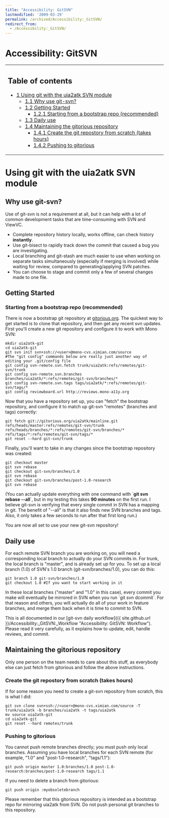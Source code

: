 ```yaml
---
title: "Accessibility: GitSVN"
lastmodified: '2009-03-29'
permalink: /archived/Accessibility:_GitSVN/
redirect_from:
  - /Accessibility:_GitSVN/
---
```


Accessibility: GitSVN
=====================

<table>
<col width="100%" />
<tbody>
<tr class="odd">
<td align="left"><h2>Table of contents</h2>
<ul>
<li><a href="#using-git-with-the-uia2atk-svn-module">1 Using git with the uia2atk SVN module</a>
<ul>
<li><a href="#why-use-git-svn">1.1 Why use git-svn?</a></li>
<li><a href="#getting-started">1.2 Getting Started</a>
<ul>
<li><a href="#starting-from-a-bootstrap-repo-recommended">1.2.1 Starting from a bootstrap repo (recommended)</a></li>
</ul></li>
<li><a href="#daily-use">1.3 Daily use</a></li>
<li><a href="#maintaining-the-gitorious-repository">1.4 Maintaining the gitorious repository</a>
<ul>
<li><a href="#create-the-git-repostory-from-scratch-takes-hours">1.4.1 Create the git repostory from scratch (takes hours)</a></li>
<li><a href="#pushing-to-gitorious">1.4.2 Pushing to gitorious</a></li>
</ul></li>
</ul></li>
</ul></td>
</tr>
</tbody>
</table>

Using git with the uia2atk SVN module
=====================================

Why use git-svn?
----------------

Use of git-svn is not a requirement at all, but it can help with a lot of common development tasks that are time-consuming with SVN and ViewVC.

-   Complete repository history locally, works offline, can check history **instantly**.
-   Use git-bisect to rapidly track down the commit that caused a bug you are investigating.
-   Local branching and git-stash are much easier to use when working on separate tasks simultaneously (especially if merging is involved) while waiting for review, compared to generating/applying SVN patches.
-   You can choose to stage and commit only a few of several changes made to one file.

Getting Started
---------------

### Starting from a bootstrap repo (recommended)

There is now a bootstrap git repository at [gitorious.org](http://gitorious.org/projects/uia2atk). The quickest way to get started is to clone that repository, and then get any recent svn updates. First you'll create a new git repository and configure it to work with Mono SVN:

    mkdir uia2atk-git
    cd uia2atk-git
    git svn init svn+ssh://<user>@mono-cvs.ximian.com/source
    #The "git config" commands below are really just another way of editing your .git/config file
    git config svn-remote.svn.fetch trunk/uia2atk:refs/remotes/git-svn/trunk
    git config svn-remote.svn.branches branches/uia2atk/*:refs/remotes/git-svn/branches/*
    git config svn-remote.svn.tags tags/uia2atk/*:refs/remotes/git-svn/tags/*
    git config reviewboard.url http://reviews.mono-a11y.org

Now that you have a repository set up, you can "fetch" the bootstrap repository, and configure it to match up git-svn "remotes" (branches and tags) correctly:

    git fetch git://gitorious.org/uia2atk/mainline.git refs/heads/master:refs/remotes/git-svn/trunk refs/heads/branches/*:refs/remotes/git-svn/branches/* refs/tags/*:refs/remotes/git-svn/tags/*
    git reset --hard git-svn/trunk

Finally, you'll want to take in any changes since the bootstrap repository was created:

    git checkout master
    git svn rebase
    git checkout git-svn/branches/1.0
    git svn rebase
    git checkout git-svn/branches/post-1.0-research
    git svn rebase

(You can actually update everything with one command with \`**git svn rebase --all**\`, but in my testing this takes **90 minutes** on the first run. I believe git-svn is verifying that every single commit in SVN has a mapping in git. The benefit of "--all" is that it also finds new SVN branches and tags. Also, it only takes a few seconds to run after that first long run.)

You are now all set to use your new git-svn repository!

Daily use
---------

For each remote SVN branch you are working on, you will need a corresponding local branch to actually do your SVN commits in. For trunk, the local branch is "master", and is already set up for you. To set up a local branch (1.0) of SVN's 1.0 branch (git-svn/branches/1.0), you can do this:

    git branch 1.0 git-svn/branches/1.0
    git checkout 1.0 #If you want to start working in it

In these local branches ("master" and "1.0" in this case), every commit you make will eventually be mirrored in SVN when you run \`git svn dcommit\`. For that reason and others, you will actually do all of your work in feature branches, and merge them back when it is time to commit to SVN.

This is all documented in our [git-svn daily workflow]({{ site.github.url }}/Accessibility:_GitSVN:_Workflow "Accessibility: GitSVN: Workflow"). Please read it very carefully, as it explains how to update, edit, handle reviews, and commit.

Maintaining the gitorious repository
------------------------------------

Only one person on the team needs to care about this stuff, as everybody else can just fetch from gitorious and follow the above instructions.

### Create the git repostory from scratch (takes hours)

If for some reason you need to create a git-svn repository from scratch, this is what I did:

    git svn clone svn+ssh://<user>@mono-cvs.ximian.com/source -T trunk/uia2atk -b branches/uia2atk -t tags/uia2atk
    mv source uia2atk-git
    cd uia2atk-git
    git reset --hard remotes/trunk

### Pushing to gitorious

You cannot push remote branches directly; you must push only local branches. Assuming you have local branches for each SVN remote (for example, "1.0" and "post-1.0-research", "tags/1.1"):

    git push origin master 1.0:branches/1.0 post-1.0-research:branches/post-1.0-research tags/1.1

If you need to delete a branch from gitorious:

    git push origin :myobsoletebranch

Please remember that this gitorious repository is intended as a bootstrap repo for mirroring uia2atk from SVN. Do not push personal git branches to this repository.

